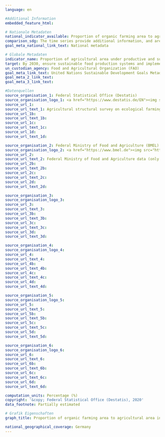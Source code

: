 ```yaml
---
language: en

#Additional Information
embedded_feature_html: 

# Nationale Metadaten
national_indicator_available: Proportion of organic farming area to agricultural area in total
comparison_sdg: The time series provide additional information, and are not compliant with the global metadata.
goal_meta_national_link_text: National metadata

# Globale Metadaten
indicator_name: Proportion of agricultural area under productive and sustainable agriculture
target: By 2030, ensure sustainable food production systems and implement resilient agricultural practices that increase productivity and production, that help maintain ecosystems, that strengthen capacity for adaptation to climate change, extreme weather, drought, flooding and other disasters and that progressively improve land and soil quality
un_custodian_agency: Food and Agricultural Organization (FAO)
goal_meta_link_text: United Nations Sustainable Development Goals Metadata
goal_meta_2_link_text: 
goal_meta_3_link_text: 

#Datenquellen
source_organisation_1: Federal Statistical Office (Destatis)
source_organisation_logo_1: <a href="https://www.destatis.de/EN"><img src="https://g205sdgs.github.io/sdg-indicators/public/OrgImgEndestatis.png" alt="Logo destatis" style="height:60px; width:148px" /></a>
source_url_1: 
source_url_text_1: Agricultural structural survey on ecological farming- subject-matter series 3, series 2.2.1 (only available in German)
source_url_1b: 
source_url_text_1b: 
source_url_1c: 
source_url_text_1c: 
source_url_1d: 
source_url_text_1d: 

source_organisation_2: Federal Ministry of Food and Agriculture (BMEL)
source_organisation_logo_2: <a href="https://www.bmel.de"><img src="https://g205sdgs.github.io/sdg-indicators/public/OrgImgEnbmel.png" alt="Logo bmel" style="height:60px; width:148px" /></a>
source_url_2: 
source_url_text_2: Federal Ministry of Food and Agriculture data (only available in German)
source_url_2b: 
source_url_text_2b: 
source_url_2c: 
source_url_text_2c: 
source_url_2d: 
source_url_text_2d: 

source_organisation_3: 
source_organisation_logo_3: 
source_url_3: 
source_url_text_3: 
source_url_3b: 
source_url_text_3b: 
source_url_3c: 
source_url_text_3c: 
source_url_3d: 
source_url_text_3d: 

source_organisation_4: 
source_organisation_logo_4: 
source_url_4: 
source_url_text_4: 
source_url_4b: 
source_url_text_4b: 
source_url_4c: 
source_url_text_4c: 
source_url_4d: 
source_url_text_4d: 

source_organisation_5: 
source_organisation_logo_5: 
source_url_5: 
source_url_text_5: 
source_url_5b: 
source_url_text_5b: 
source_url_5c: 
source_url_text_5c: 
source_url_5d: 
source_url_text_5d: 

source_organisation_6: 
source_organisation_logo_6: 
source_url_6: 
source_url_text_6: 
source_url_6b: 
source_url_text_6b: 
source_url_6c: 
source_url_text_6c: 
source_url_6d: 
source_url_text_6d: 

computation_units: Percentage (%)
copyright: '&copy; Federal Statistical Office (Destatis), 2020'
data_footnote: Partially estimated

# Grafik Eigenschaften
graph_title: Proportion of organic farming area to agricultural area in total

national_geographical_coverage: Germany
---
```


